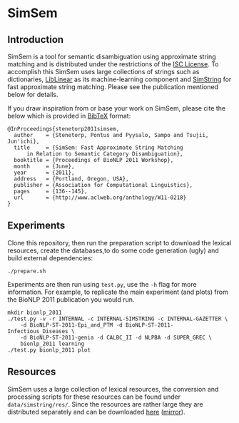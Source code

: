 # SimSem #

## Introduction ##

SimSem is a tool for semantic disambiguation using approximate string matching
and is distributed under the restrictions of the [ISC License][iscl].
To accomplish this SimSem uses large collections of strings such as
dictionaries, [LibLinear][liblinear] as its machine-learning component and
[SimString][simstring] for fast approximate string matching. Please see
the publication mentioned below for details.

If you draw inspiration from or base your work on SimSem, please cite the
below which is provided in [BibTeX][bibtex] format:

    @InProceedings{stenetorp2011simsem,
      author    = {Stenetorp, Pontus and Pyysalo, Sampo and Tsujii, Jun'ichi},
      title     = {SimSem: Fast Approximate String Matching 
          in Relation to Semantic Category Disambiguation},
      booktitle = {Proceedings of BioNLP 2011 Workshop},
      month     = {June},
      year      = {2011},
      address   = {Portland, Oregon, USA},
      publisher = {Association for Computational Linguistics},
      pages     = {136--145},
      url       = {http://www.aclweb.org/anthology/W11-0218}
    }

## Experiments ##

Clone this repository, then run the preparation script to download the lexical
resources, create the databases,to do some code generation (ugly) and build
external dependencies:

    ./prepare.sh

Experiments are then run using `test.py`, use the `-h` flag for more
information. For example, to replicate the main experiment (and plots) from
the BioNLP 2011 publication you would run.

    mkdir bionlp_2011
    ./test.py -v -r INTERNAL -c INTERNAL-SIMSTRING -c INTERNAL-GAZETTER \
        -d BioNLP-ST-2011-Epi_and_PTM -d BioNLP-ST-2011-Infectious_Diseases \
        -d BioNLP-ST-2011-genia -d CALBC_II -d NLPBA -d SUPER_GREC \
        bionlp_2011 learning
    ./test.py bionlp_2011 plot

## Resources ##

SimSem uses a large collection of lexical resources, the conversion and
processing scripts for these resources can be found under
`data/simstring/res/`. Since the resources are rather large they are
distributed separately and can be downloaded [here][res_main]
([mirror][res_mirror]).

<!-- Link collection -->
[bibtex]: http://en.wikipedia.org/wiki/BibTeX "BibTeX Entry on Wikipedia"
[iscl]: http://www.opensource.org/licenses/isc-license.txt "ISC License on opensource.org"
[liblinear]: http://www.csie.ntu.edu.tw/~cjlin/liblinear/ "LibLinear Homepage"
[simstring]: http://www.chokkan.org/software/simstring/index.html.en "SimString Homepage"
[res_main]: http://www-tsujii.is.s.u-tokyo.ac.jp/~pontus/share/simsem/simsem_lexical_resources_2011-07-27T1054Z.tar.gz "Lexical Resources"
[res_mirror]: http://udon.stacken.kth.se/~ninjin/share/simsem/simsem_lexical_resources_2011-07-27T1054Z.tar.gz "Lexical Resources Mirror"

<!-- "It's a trap!" (for bots) -->
[](http://bob.llamaslayers.net/contact.php?view=862)
